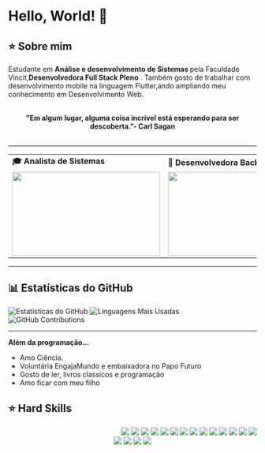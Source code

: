 # Hello, World! 👋


## ⭐️ Sobre mim

Estudante em <b>Análise e desenvolvimento de Sistemas </b> pela Faculdade Vincit,<b>Desenvolvedora Full Stack Pleno</b> </b>. Também gosto de trabalhar com desenvolvimento mobile na linguagem Flutter,</b>ando ampliando meu conhecimento em Desenvolvimento Web.
<br><br>
<div align='center'>
  <b>"Em algum lugar, alguma coisa incrível está esperando para ser descoberta.”- Carl Sagan</b>
</div><br>

---
<div align="center">
  <table>
    <tr>
      <td><b>🎓 Analista de Sistemas </b></td>
      <td><b>🧪 Desenvolvedora Back End </b></td>
    </tr>
    <tr>
      <td><img src="https://media2.giphy.com/media/v1.Y2lkPTc5MGI3NjExOTBlYnk5bW55dTNxZjFsODJlMXJ0eWZ5cnBic3B3aWVyeGI2ZHN2NyZlcD12MV9pbnRlcm5hbF9naWZfYnlfaWQmY3Q9Zw/xUPGcEliCc7bETyfO8/giphy.webp" width="300px" height="170px"></td>
      <td><img src="https://reactiongifs.me/wp-content/uploads/2019/05/Testers-Vs-Developers.gif" width="300px" height="170px"> </td>
    </tr>
  </table>
</div>

---

## 📊 Estatísticas do GitHub
![Estatísticas do GitHub](https://github-readme-stats.vercel.app/api?username=andreinaoliveira&show_icons=true&theme=synthwave&include_all_commits=true&count_private=true)
![Linguagens Mais Usadas](https://github-readme-stats.vercel.app/api/top-langs/?username=andreinaoliveira&layout=compact&theme=synthwave)
![GitHub Contributions](https://github-readme-streak-stats.herokuapp.com/?user=andreinaoliveira&theme=synthwave)

---

<b>Além da programação...</b>

- Amo Ciência.
- Voluntária EngajaMundo e embaixadora no Papo Futuro
- Gosto de ler, livros classicos e programação
- Amo ficar com meu filho

## ⭐️ Hard Skills
<div align="right">
  <!-- Python --> <img src="https://img.shields.io/badge/Python-FFD43B?style=for-the-badge&logo=python&logoColor=blue">
  <!-- JavaScript --> <img src="https://img.shields.io/badge/JavaScript-323330?style=for-the-badge&logo=javascript&logoColor=F7DF1E">
  <!-- Kotlin --> <img src="https://img.shields.io/badge/Kotlin-0095D5?&style=for-the-badge&logo=kotlin&logoColor=white">
  <!-- Json --> <img src="https://img.shields.io/badge/json-5E5C5C?style=for-the-badge&logo=json&logoColor=white">
  <!-- Selenium --> <img src="https://img.shields.io/badge/Selenium-008000?style=for-the-badge&logo=Selenium&logoColor=white">
  <!-- SQL --> <img src="https://img.shields.io/badge/Microsoft%20SQL%20Server-CC2927?style=for-the-badge&logo=microsoft%20sql%20server&logoColor=white">
  <!-- Arduino --> <img src="https://img.shields.io/badge/Arduino-00979C?style=for-the-badge&logo=Arduino&logoColor=white">
  <!-- Adobe XD --> <img src="https://img.shields.io/badge/Adobe%20XD-660066?style=for-the-badge&logo=AdobeXD&logoColor=white">
  <!-- Java --> <img src="https://img.shields.io/badge/Java-ED8B00?style=for-the-badge&logo=java&logoColor=white">
  <!-- PHP --> <img src="https://img.shields.io/badge/PHP-777BB4?style=for-the-badge&logo=php&logoColor=white">
  <!-- AWS --> <img src="https://img.shields.io/badge/AWS-232F3E?style=for-the-badge&logo=amazon-aws&logoColor=white">
  <!-- Azure --> <img src="https://img.shields.io/badge/Azure-0078D4?style=for-the-badge&logo=microsoft-azure&logoColor=white">
  <!-- Git --> <img src="https://img.shields.io/badge/Git-F05032?style=for-the-badge&logo=git&logoColor=white">
  <!-- Flutter --> <img src="https://img.shields.io/badge/Flutter-02569B?style=for-the-badge&logo=flutter&logoColor=white">
  <br>
</div>


<div align="center">
  <!-- Work Links -->
  <a href="https://github.com/Kell22-mkt" target="_blank"><img src="https://img.shields.io/badge/GitHub-100000?style=for-the-badge&logo=github&logoColor=white" target="_blank"></a>
  <a href="https://www.linkedin.com/in/andreinaoliveira/" target="_blank"><img src="https://img.shields.io/badge/-LinkedIn-%230077B5?style=for-the-badge&logo=linkedin&logoColor=white" target="_blank"></a>
  <a href="kellyckarolin@gmail.com"><img src="https://img.shields.io/badge/Gmail-D14836?style=for-the-badge&logo=gmail&logoColor=white"></a>
  <!-- YT Links -->
  <!-- Social Links -->
  <a href="https://instagram.com/criarcodigos" target="_blank"><img src="https://img.shields.io/badge/-Instagram-%23E4405F?style=for-the-badge&logo=instagram&logoColor=white" target="_blank"></a>
  <!-- OTH Links -->
</div>



